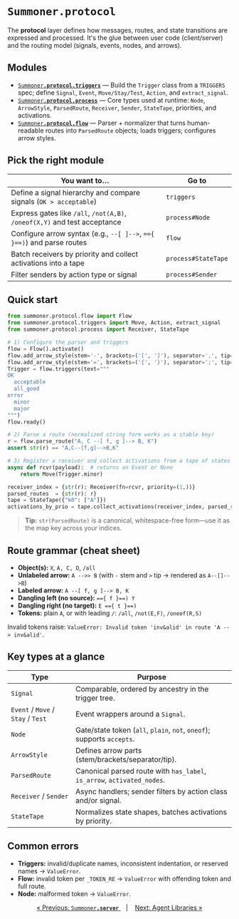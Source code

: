 # <code style="background: transparent;">Summoner<b>.protocol</b></code>

The **protocol** layer defines how messages, routes, and state transitions are expressed and processed. It's the glue between user code (client/server) and the routing model (signals, events, nodes, and arrows).

## Modules

- [<code style="background: transparent;">Summoner<b>.protocol.triggers</b></code>](./proto/triggers.md) — Build the `Trigger` class from a `TRIGGERS` spec; define `Signal`, `Event`, `Move/Stay/Test`, `Action`, and `extract_signal`.
- [<code style="background: transparent;">Summoner<b>.protocol.process</b></code>](./proto/process.md) — Core types used at runtime: `Node`, `ArrowStyle`, `ParsedRoute`, `Receiver`, `Sender`, `StateTape`, priorities, and activations.
- [<code style="background: transparent;">Summoner<b>.protocol.flow</b></code>](./proto/flow.md) — Parser + normalizer that turns human-readable routes into `ParsedRoute` objects; loads triggers; configures arrow styles.

## Pick the right module

| You want to… | Go to |
|---|---|
| Define a signal hierarchy and compare signals (`OK > acceptable`) | `triggers` |
| Express gates like `/all`, `/not(A,B)`, `/oneof(X,Y)` and test acceptance | `process#Node` |
| Configure arrow syntax (e.g., `--[ ]-->`, `=={ }==)`) and parse routes | `flow` |
| Batch receivers by priority and collect activations into a tape | `process#StateTape` |
| Filter senders by action type or signal | `process#Sender` |

## Quick start

```python
from summoner.protocol.flow import Flow
from summoner.protocol.triggers import Move, Action, extract_signal
from summoner.protocol.process import Receiver, StateTape

# 1) Configure the parser and triggers
flow = Flow().activate()
flow.add_arrow_style(stem='-', brackets=('[', ']'), separator=',', tip='>')
flow.add_arrow_style(stem='=', brackets=('{', '}'), separator=';', tip=')')
Trigger = flow.triggers(text="""
OK
  acceptable
  all_good
error
  minor
  major
""")
flow.ready()

# 2) Parse a route (normalized string form works as a stable key)
r = flow.parse_route("A, C --[ f, g ]--> B, K")
assert str(r) == "A,C--[f,g]-->B,K"

# 3) Register a receiver and collect activations from a tape of states
async def rcvr(payload):  # returns an Event or None
    return Move(Trigger.minor)

receiver_index = {str(r): Receiver(fn=rcvr, priority=(1,))}
parsed_routes  = {str(r): r}
tape = StateTape({"k0": ["A"]})
activations_by_prio = tape.collect_activations(receiver_index, parsed_routes)
````

> **Tip:** `str(ParsedRoute)` is a canonical, whitespace-free form—use it as the map key across your indices.

## Route grammar (cheat sheet)

* **Object(s):** `X`, `A, C, D`, `/all`
* **Unlabeled arrow:** `A -->> B` (with `-` stem and `>` tip → rendered as `A--[]-->B`)
* **Labeled arrow:** `A --[ f, g ]--> B, K`
* **Dangling left (no source):** `=={ f }==) Y`
* **Dangling right (no target):** `E =={ t }==)`
* **Tokens:** plain `A`, or with leading `/`: `/all`, `/not(E,F)`, `/oneof(R,S)`

Invalid tokens raise: `ValueError: Invalid token 'inv&alid' in route 'A --> inv&alid'`.

## Key types at a glance

| Type                               | Purpose                                                                 |
| ---------------------------------- | ----------------------------------------------------------------------- |
| `Signal`                           | Comparable, ordered by ancestry in the trigger tree.                    |
| `Event` / `Move` / `Stay` / `Test` | Event wrappers around a `Signal`.                                       |
| `Node`                             | Gate/state token (`all`, `plain`, `not`, `oneof`); supports `accepts`.  |
| `ArrowStyle`                       | Defines arrow parts (stem/brackets/separator/tip).                      |
| `ParsedRoute`                      | Canonical parsed route with `has_label`, `is_arrow`, `activated_nodes`. |
| `Receiver` / `Sender`              | Async handlers; sender filters by action class and/or signal.           |
| `StateTape`                        | Normalizes state shapes, batches activations by priority.               |

## Common errors

* **Triggers:** invalid/duplicate names, inconsistent indentation, or reserved names → `ValueError`.
* **Flow:** invalid token per `_TOKEN_RE` → `ValueError` with offending token and full route.
* **Node:** malformed token → `ValueError`.

<p align="center">
  <a href="server.md">&laquo; Previous: <code style="background: transparent;">Summoner<b>.server</b></code> </a> &nbsp;&nbsp;&nbsp;|&nbsp;&nbsp;&nbsp; <a href="../lib_agent/index.md">Next: Agent Libraries &raquo;</a>
</p>
